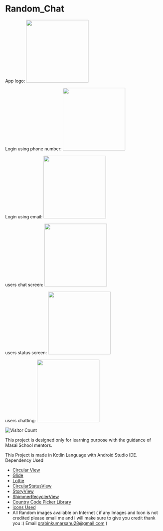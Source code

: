# Random_Chat

App logo:  <img src="https://pool.img.aptoide.com/split-store/2b5725411e38df4f9c409d1a4c9fa3b2_icon.png" width="200"/>

Login using phone number:  <img src="https://i.postimg.cc/CLb9r4mM/Screenshot-2021-05-04-18-37-15-869-com-example-randomchat.jpg" width="200"/>

Login using email:  <img src="https://i.postimg.cc/7hkn5S7X/Screenshot-2021-05-04-18-37-20-289-com-example-randomchat.jpg"   width="200"/>

users chat screen:  <img src="https://i.postimg.cc/pTqLjH57/Screenshot-2021-05-04-18-36-45-817-com-example-randomchat.jpg"  width="200"/>

users status screen:  <img src="https://i.postimg.cc/2jtzNTQ4/Screenshot-2021-05-04-18-36-51-150-com-example-randomchat.jpg"  width="200"/>

users chatting:  <img src="https://i.postimg.cc/5N3WN3v7/Screenshot-2021-05-04-18-37-05-251-com-example-randomchat.jpg)"  width="200"/>

![Visitor Count](https://profile-counter.glitch.me/prabinkumarsahu28/count.svg)

This project is designed only for learning purpose with the guidance of Masai School mentors.

This Project is made in Kotlin Language with Android Studio IDE.
Dependency Used 
- [Circular View](https://github.com/hdodenhof/CircleImageView) 
- [Glide](https://github.com/bumptech/glide) 
- [Lottie](https://github.com/airbnb/lottie-android) 
- [CircularStatusView](https://github.com/3llomi/CircularStatusView) 
- [StoryView](https://github.com/OMARIHAMZA/StoryView) 
- [ShimmerRecyclerView](https://github.com/sharish/ShimmerRecyclerView) 
- [Country Code Picker Library](https://github.com/hbb20/CountryCodePickerProject) 
- [icons Used](https://www.flaticon.com/)
- All Random images available on Internet ( if any Images and Icon is not credited please email me and i will make sure to give you credit thank you :) Email prabinkumarsahu28@gmail.com )

